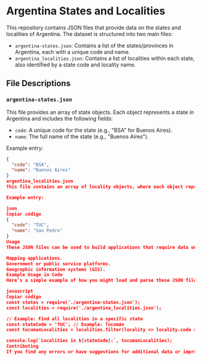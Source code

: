 # Argentina States and Localities

This repository contains JSON files that provide data on the states and localities of Argentina. The dataset is structured into two main files:

- `argentina-states.json`: Contains a list of the states/provinces in Argentina, each with a unique code and name.
- `argentina_localities.json`: Contains a list of localities within each state, also identified by a state code and locality name.

## File Descriptions

### `argentina-states.json`
This file provides an array of state objects. Each object represents a state in Argentina and includes the following fields:
- `code`: A unique code for the state (e.g., "BSA" for Buenos Aires).
- `name`: The full name of the state (e.g., "Buenos Aires").

Example entry:
```json
{
  "code": "BSA",
  "name": "Buenos Aires"
}
argentina_localities.json
This file contains an array of locality objects, where each object represents a locality within a state. The localities are associated with the states through the code field.

Example entry:

json
Copiar código
{
  "code": "TUC",
  "name": "San Pedro"
}
Usage
These JSON files can be used to build applications that require data on the administrative divisions of Argentina, such as:

Mapping applications.
Government or public service platforms.
Geographic information systems (GIS).
Example Usage in Code
Here’s a simple example of how you might load and parse these JSON files in JavaScript:

javascript
Copiar código
const states = require('./argentina-states.json');
const localities = require('./argentina_localities.json');

// Example: Find all localities in a specific state
const stateCode = 'TUC'; // Example: Tucumán
const tucumanLocalities = localities.filter(locality => locality.code === stateCode);

console.log(`Localities in ${stateCode}:`, tucumanLocalities);
Contributing
If you find any errors or have suggestions for additional data or improvements, feel free to open an issue or submit a pull request.